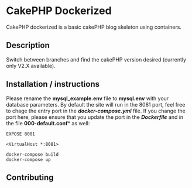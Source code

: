 # CakePHP Dockerized



CakePHP dockerized is a basic cakePHP blog skeleton using containers.


## Description

Switch between branches and find the cakePHP version desired (currently only V2.X available).


## Installation / instructions
Please rename the **mysql_example.env** file to **mysql.env** with your database parameters.
By default the site will run in the 8081 port, feel free to chage the entry port in the ***docker-compose.yml*** file. If you change the port here, please ensure that you update the port in the ***Dockerfile*** and in the file **000-default.conf*** as well:

```
EXPOSE 8081
```

```
<VirtualHost *:8081>
```

```
docker-compose build
docker-compose up

```


## Contributing
